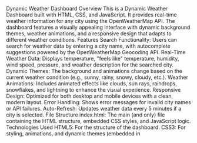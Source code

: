 Dynamic Weather Dashboard
Overview
This is a Dynamic Weather Dashboard built with HTML, CSS, and JavaScript. It provides real-time weather information for any city using the OpenWeatherMap API. The dashboard features a visually appealing interface with dynamic background themes, weather animations, and a responsive design that adapts to different weather conditions.
Features
Search Functionality: Users can search for weather data by entering a city name, with autocomplete suggestions powered by the OpenWeatherMap Geocoding API.
Real-Time Weather Data: Displays temperature, "feels like" temperature, humidity, wind speed, pressure, and weather description for the searched city.
Dynamic Themes: The background and animations change based on the current weather condition (e.g., sunny, rainy, snowy, cloudy, etc.).
Weather Animations: Includes animated effects like clouds, sun rays, raindrops, snowflakes, and lightning to enhance the visual experience.
Responsive Design: Optimized for both desktop and mobile devices with a clean, modern layout.
Error Handling: Shows error messages for invalid city names or API failures.
Auto-Refresh: Updates weather data every 5 minutes if a city is selected.
File Structure
index.html: The main (and only) file containing the HTML structure, embedded CSS styles, and JavaScript logic.
Technologies Used
HTML5: For the structure of the dashboard.
CSS3: For styling, animations, and dynamic themes (embedded in <style> tags).
JavaScript: For API integration, DOM manipulation, and interactivity (embedded in <script> tags).
OpenWeatherMap API: Provides weather data (weather endpoint) and city suggestions (geo endpoint).
How It Works
API Integration:
Uses the OpenWeatherMap API with a provided API key (e28bfa8175cca343995da33921cc4dd1).
Fetches weather data via the /weather endpoint and city suggestions via the /geo endpoint.
Dynamic UI:
The search input triggers city suggestions as the user types.
Upon selecting a city or pressing "Search" (or Enter), the app fetches and displays weather data.
The background theme and animations update based on the weather condition (e.g., "Clear", "Rain", "Snow").
Animations:
CSS keyframes animate clouds, sun rays, raindrops, snowflakes, and lightning effects across the screen.

Notes
API Key: The current API key is hardcoded in the script. For production use, consider securing it (e.g., via environment variables or a backend proxy).
Dependencies: No external libraries are required; everything is self-contained in index.html.
Browser Compatibility: Works best in modern browsers supporting CSS animations and ES6 JavaScript.
